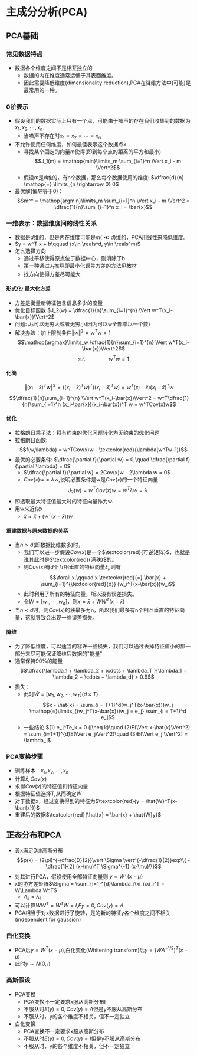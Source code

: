 # 主成分分析(PCA)


## PCA基础
### 常见数据特点
- 数据各个维度之间不是相互独立的
  - 数据的内在维度通常远低于其表面维度。
  - 因此需要降低维度(dimensionality reduction),PCA在降维方法中(可能)是最常用的一种。

### 0阶表示
- 假设我们的数据实际上只有一个点，可能由于噪声的存在我们收集到的数据为$x_1,x_2,\cdots,x_n$.
  - 当噪声不存在时$x_1 = x_2 = \cdots = x_n$
- 不允许使用任何维度，如何最佳表示这个数据点$x$
  - 寻找某个固定的向量$m$使得(即到每个点的距离的平方和最小)
  $$J_1(m) = \mathop{min}\limits_m \sum_{i=1}^n \Vert x_i - m \Vert^2$$
  - 假设$m$是d维的，有n个数据，那么每个数据使用的维度: $\dfrac{d}{n} \mathop{=} \limits_{n \rightarrow 0} 0$
- 最优解(偏导等于0)：
  $$m^* = \mathop{argmin}\limits_m \sum_{i=1}^n \Vert x_i - m \Vert^2 = \dfrac{1}{n}\sum_{i=1}^n x_i = \bar{x}$$

### 一维表示：数据维度间的线性关系
- 数据是$d$维的，但是内在维度可能是$m(\ll d)$维的，PCA用线性来降低维度。 
- $y = w^T x + b\qquad (x\in \reals^d, y\in \reals^m)$
- 怎么选择方向
  - 通过平移使得原点位于数据中心，则消除了b
  - 第一种通过$J_1$推导即最小化误差方差的方法见教材
  - 找方向使得方差尽可能大

#### 形式化: 最大化方差
- 方差是衡量新特征包含信息多少的度量
- 优化目标函数 $J_2(w) = \dfrac{1}{n}\sum_{i=1}^{n} \Vert w^T(x_i-\bar{x})\Vert^2$
- 问题: $J_2$可以无穷大或者无穷小(因为可以w全部乘以一个数)
- 解决办法：加上限制条件$\Vert w\Vert^2 = w^Tw = 1$
  $$\mathop{argmax}\limits_w \dfrac{1}{n}\sum_{i=1}^{n} \Vert w^T(x_i-\bar{x})\Vert^2$$
  $$s.t.\qquad\qquad w^Tw = 1$$

#### 化简
$$\Vert (x_i-\bar{x})^Tw\Vert^2 = ((x_i-\bar{x})^Tw)^T((x_i-\bar{x})^Tw) = w^T(x_i-\bar{x})(x_i-\bar{x})^Tw$$
$$\dfrac{1}{n}\sum_{i=1}^{n} \Vert w^T(x_i-\bar{x})\Vert^2 = w^T\dfrac{1}{n}\sum_{i=1}^n (x_i-\bar{x})(x_i-\bar{x})^T w = w^TCov(x)w$$

#### 优化
- 拉格朗日乘子法：将有约束的优化问题转化为无约束的优化问题
- 拉格朗日函数:
  $$f(w,\lambda) = w^TCov(x)w - \textcolor{red}{\lambda(w^Tw-1)}$$
- 最优的必要条件: $\dfrac{\partial f}{\partial w} = 0,\quad \dfrac{\partial f}{\partial \lambda} = 0$
  - $\dfrac{\partial f}{\partial w} = 2Cov(x)w - 2\lambda w = 0$
  - $Cov(x)w = \lambda w$,说明必要条件是w是$Cov(x)$的一个特征向量
 $$J_2(w) = w^TCov(x)w = w^T\lambda w = \lambda$$
- 即选取最大特征值最大时的特征向量作为w.
- 用w来近似x
  - $\hat{x} \approx \bar{x} + (w^T(x-\bar{x}))w$

#### 重建数据与原来数据的关系
- 当$n > d$(即数据比维数多)时，
  - 我们可以进一步假设$Cov(x)$是一个$\textcolor{red}{可逆矩阵}$，也就是说其此时是$\textcolor{red}{满秩}$的。
  - 则$Cov(x)$有$d$个互相垂直的特征向量$\xi_i$,则有
    $$\forall x,\qquad x \textcolor{red}{=} \bar{x} + \sum_{i=1}^{\textcolor{red}{d}} (w_i^T(x-\bar{x}))w_i$$
  - 此时利用了所有的特征向量，所以没有误差损失。
  - 令$W = [w_1,\cdots,w_d]$，则$x = \bar{x} + WW^T(x-\bar{x})$
- 当$n < d$时，则$Cov(x)$的秩最多为n，所以我们最多有n个相互垂直的特征向量，这就导致会出现一些误差损失。

#### 降维
- 为了降低维度，可以适当的容许一些损失，我们可以通过丢掉特征值小的那一部分来尽可能保证降维后数据的"能量"
- 通常保持90%的能量
  $$\dfrac{\lambda_1 + \lambda_2 + \cdots + \lambda_T }{\lambda_1 + \lambda_2 + \cdots + \lambda_d} > 0.9$$
- 损失：
  - 此时$\hat{W} = [w_1,w_2,\cdots,w_T](d\times T)$
    $$x - \hat{x} = \sum_{i = T+1}^d(w_j^T(x-\bar{x}))w_j \mathop{=}\limits_{(w_j^T(x-\bar{x}))w_j = e_j}  \sum_{i = T+1}^d e_j$$
  - 一些结论 $(1) e_j^Te_k = 0 (j\neq k)\quad (2)E(\Vert x-\hat{x}\Vert^2) = \sum_{i=T+1}^{d}E(\Vert e_j\Vert^2)\quad (3)E(\Vert e_j \Vert^2) = \lambda_j$

### PCA变换步骤
- 训练样本：$x_1,x_2,\cdots,x_n$
- 计算$\bar{x},Cov(x)$
- 求得$Cov(x)$的特征值和特征向量
- 根据特征值选择T,从而确定$\hat{W}$
- 对于数据x，经过变换得到的特征为$\textcolor{red}{y = \hat{W}^T(x-\bar{x})}$
- 重建后的数据$\textcolor{red}{\hat{x} = \bar{x} + \hat{W}y}$
  

## 正态分布和PCA
- 设x满足D维高斯分布
  $$p(x) = (2\pi)^{-\dfrac{D}{2}}\vert \Sigma \vert^{-\dfrac{1}{2}}exp\\{ -\dfrac{1}{2} (x-\mu)^T \Sigma^{-1} (x-\mu)\\}$$
- 对其进行PCA，假设使用全部特征向量则 $y = W^T(x-\mu)$
- x的协方差矩阵$\Sigma = \sum_{i=1}^{d}\lambda_i\xi_i\xi_i^T = W\Lambda W^T$
  - $\Lambda_{ii} = \lambda_i$
- 可以计算$WW^T = W^TW = I$,$Ey = 0,Cov(y) = \Lambda$
- PCA相当于对x数据进行了旋转，是的新的特征y各个维度之间不相关(independent for gaussion)

### 白化变换
- PCA后$y = W^T(x-\mu)$,白化变化(Whitening transform)后$y = (W\Lambda^{-1/2})^T(x -\mu)$
- 此时$y\sim N(0,I)$

### 高斯假设
- PCA变换
  - PCA变换不一定要求x服从高斯分布I
  - 不服从时$E(y) = 0,Cov(y) = \Lambda$但是y不服从高斯分布
  - 不服从时，y的各个维度不相关，但不一定独立
- 白化变换
  - PCA变换不一定要求x服从高斯分布
  - 不服从时$E(y) = 0,Cov(y) = I$但是y不服从高斯分布
  - 不服从时，y的各个维度不相关，但不一定独立

